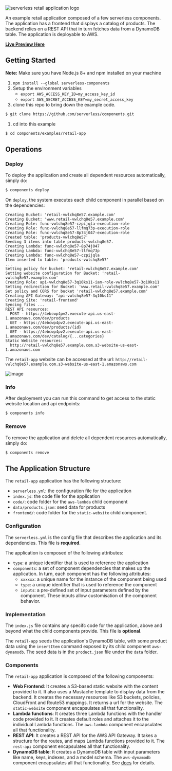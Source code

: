 ![serverless retail application logo](https://s3.amazonaws.com/assets.github.serverless/serverless-retail-readme-2.png)

An example retail application composed of a few serverless components. The application has a frontend that displays a catalog of products. The backend relies on a REST API that in turn fetches data from a DynamoDB table. The application is deployable to AWS.

**[Live Preview Here](https://s3.amazonaws.com/retail-cb2s100ejz.example.com/index.html)**

## Getting Started

**Note:** Make sure you have Node.js 8+ and npm installed on your machine

1. `npm install --global serverless-components`
1. Setup the environment variables
   * `export AWS_ACCESS_KEY_ID=my_access_key_id`
   * `export AWS_SECRET_ACCESS_KEY=my_secret_access_key`
1. clone this repo to bring down the example code.
  ```sh
  $ git clone https://github.com/serverless/components.git
  ```
1. cd into this example
  ```sh
  $ cd components/examples/retail-app
  ```

## Operations

### Deploy

To deploy the application and create all dependent resources automatically, simply do:

```sh
$ components deploy
```
On `deploy`, the system executes each child component in parallel based on the dependencies:

```
Creating Bucket: 'retail-vwlchq8e57.example.com'
Creating Bucket: 'www.retail-vwlchq8e57.example.com'
Creating Role: func-vwlchq8e57-czpijqla-execution-role
Creating Role: func-vwlchq8e57-llfmq73p-execution-role
Creating Role: func-vwlchq8e57-8p74j047-execution-role
Created table: 'products-vwlchq8e57'
Seeding 3 items into table products-vwlchq8e57.
Creating Lambda: func-vwlchq8e57-8p74j047
Creating Lambda: func-vwlchq8e57-llfmq73p
Creating Lambda: func-vwlchq8e57-czpijqla
Item inserted to table: 'products-vwlchq8e57'
...
Setting policy for bucket: 'retail-vwlchq8e57.example.com'
Setting website configuration for Bucket: 'retail-vwlchq8e57.example.com'
Creating Role: api-vwlchq8e57-3q10ks11-iam-role-vwlchq8e57-3q10ks11
Setting redirection for Bucket: 'www.retail-vwlchq8e57.example.com'
Set policy and CORS for bucket 'retail-vwlchq8e57.example.com'
Creating API Gateway: "api-vwlchq8e57-3q10ks11"
Creating Site: 'retail-frontend'
Syncing files ...
REST API resources:
  POST - https://4ebcwp4pv2.execute-api.us-east-1.amazonaws.com/dev/products
  GET - https://4ebcwp4pv2.execute-api.us-east-1.amazonaws.com/dev/products/{id}
  GET - https://4ebcwp4pv2.execute-api.us-east-1.amazonaws.com/dev/catalog/{...categories}
Static Website resources:
  http://retail-vwlchq8e57.example.com.s3-website-us-east-1.amazonaws.com
```

The `retail-app` website can be accessed at the url: `http://retail-vwlchq8e57.example.com.s3-website-us-east-1.amazonaws.com`

![image](https://user-images.githubusercontent.com/8188/38950844-cc5c7138-4314-11e8-9134-ceb0b381fd5f.png)

### Info

After deployment you can run this command to get access to the static website location and api endpoints:

```sh
$ components info
```

### Remove

To remove the application and delete all dependent resources automatically, simply do:

```sh
$ components remove
```

## The Application Structure

The `retail-app` application has the following structure:

* `serverless.yml`: the configuration file for the application
* `index.js`: the code file for the application
* `code/`: code folder for the `aws-lambda` child component
* `data/products.json`: seed data for products
* `frontend/`: code folder for the `static-website` child component.

### Configuration

The `serverless.yml` is the config file that describes the application and its dependencies. This file is **required**.

The application is composed of the following attributes:

* `type`: a unique identifier that is used to reference the application
* `components`: a set of component dependencies that makes up the application. In turn, each component has the following attributes:
    * `xxxxxx`: a unique name for the instance of the component being used
    * `type`: a unique identifier that is used to reference the component
    * `inputs`: a pre-defined set of input parameters defined by the component. These inputs allow customisation of the component behavior.

### Implementation

The `index.js` file contains any specifc code for the application, above and beyond what the child components provide. This file is **optional**.

The `retail-app` seeds the application's DynamoDB table, with some product data using the `insertItem` command exposed by its child component `aws-dynamodb`. The seed data is in the `product.json` file under the `data` folder.

### Components

The `retail-app` application is composed of the following components:

* **Web Frontend**: It creates a S3-based static website with the content provided to it. It also uses a Mustache template to display data from the backend. It creates the necessary resources like S3 buckets, policies, CloudFront and Route53 mappings. It returns a url for the website. The `static-website` component encapsulates all that functionality.
* **Lambda functions**: It creates three Lambda functions with the handler code provided to it. It creates default roles and attaches it to the individual Lambda functions. The `aws-lambda` component encapsulates all that functionality.
* **REST API**: It creates a REST API for the AWS API Gateway. It takes a structure for the routes, and maps Lambda functions provided to it. The `rest-api` component encapsulates all that functionality.
* **DynamoDB table**: It creates a DynamoDB table with input parameters like name, keys, indexes, and a model schema. The `aws-dynamodb` component encapsulates all that functionality. See [docs](../../registry/aws-dynamodb/README.md) for details.
